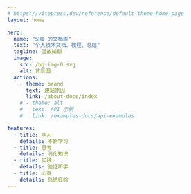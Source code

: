 ```yaml
---
# https://vitepress.dev/reference/default-theme-home-page
layout: home

hero:
  name: "SHI 的文档库"
  text: "个人技术文档、教程、总结"
  tagline: 温故知新
  image:
    src: /bg-img-0.svg
    alt: 背景图
  actions:
    - theme: brand
      text: 建站原因
      link: /about-docs/index
    # - theme: alt
    #   text: API 示例
    #   link: /examples-docs/api-examples

features:
  - title: 学习
    details: 不断学习
  - title: 思考
    details: 消化知识
  - title: 实践
    details: 验证所学
  - title: 心得
    details: 总结经验
---
```



